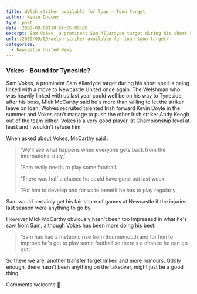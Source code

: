 ```yaml
---
title: Welsh striker available for loan – Toon target
author: Kevin Doocey
type: post
date: 2009-09-09T18:54:55+00:00
excerpt: Sam Vokes, a prominent Sam Allardyce target during his short spell is being licked with a..
url: /2009/09/09/welsh-striker-available-for-loan-toon-target/
categories:
  - Newcastle United News
---
```


### Vokes - Bound for Tyneside?

Sam Vokes, a prominent Sam Allardyce target during his short spell is being linked with a move to Newcastle United once again. The Welshman who was heavily linked with us last year could well be on his way to Tyneside after his boss, Mick McCarthy said he's more than willing to let the striker leave on loan. Wolves recruited talented Irish forward Kevin Doyle in the summer and Vokes can't manage to push the other Irish striker Andy Keogh out of the team either. Vokes is a very good player, at Championship level at least and I wouldn't refuse him.

When asked about Vokes, McCarthy said :

> 'We'll see what happens when everyone gets back from the international duty,'
>
> 'Sam really needs to play some football.
>
> 'There was half a chance he could have gone out last week.
>
> 'For him to develop and for us to benefit he has to play regularly.

Sam would certainly get his fair share of games at Newcastle if the injuries last season were anything to go by.

However Mick McCarthy obviously hasn't been too impressed in what he's saw from Sam, although Vokes has been more doing his best.

> 'Sam has had a meteoric rise from Bournemouth and for him to improve he's got to play some football so there's a chance he can go out.'

So there we are, another transfer target linked and more rumours. Oddly enough, there hasn't been anything on the takeover, might just be a good thing.

Comments welcome 🙂
